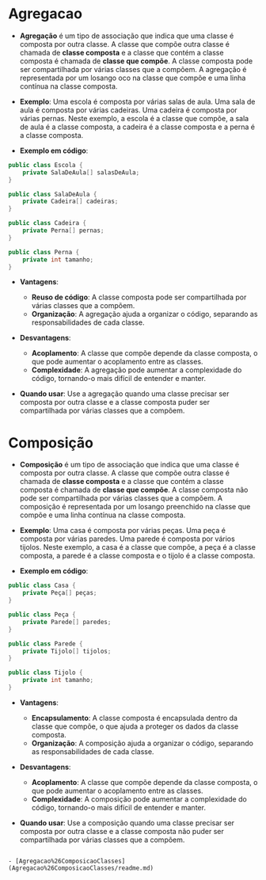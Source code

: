 # Agregacao
- **Agregação** é um tipo de associação que indica que uma classe é composta por outra classe. A classe que compõe outra classe é chamada de **classe composta** e a classe que contém a classe composta é chamada de **classe que compõe**. A classe composta pode ser compartilhada por várias classes que a compõem. A agregação é representada por um losango oco na classe que compõe e uma linha contínua na classe composta.

- **Exemplo**: Uma escola é composta por várias salas de aula. Uma sala de aula é composta por várias cadeiras. Uma cadeira é composta por várias pernas. Neste exemplo, a escola é a classe que compõe, a sala de aula é a classe composta, a cadeira é a classe composta e a perna é a classe composta.

- **Exemplo em código**:
```java
public class Escola {
    private SalaDeAula[] salasDeAula;
}

public class SalaDeAula {
    private Cadeira[] cadeiras;
}

public class Cadeira {
    private Perna[] pernas;
}

public class Perna {
    private int tamanho;
}
```

- **Vantagens**:
    - **Reuso de código**: A classe composta pode ser compartilhada por várias classes que a compõem.
    - **Organização**: A agregação ajuda a organizar o código, separando as responsabilidades de cada classe.

- **Desvantagens**:
    - **Acoplamento**: A classe que compõe depende da classe composta, o que pode aumentar o acoplamento entre as classes.
    - **Complexidade**: A agregação pode aumentar a complexidade do código, tornando-o mais difícil de entender e manter.

- **Quando usar**: Use a agregação quando uma classe precisar ser composta por outra classe e a classe composta puder ser compartilhada por várias classes que a compõem.

# Composição
- **Composição** é um tipo de associação que indica que uma classe é composta por outra classe. A classe que compõe outra classe é chamada de **classe composta** e a classe que contém a classe composta é chamada de **classe que compõe**. A classe composta não pode ser compartilhada por várias classes que a compõem. A composição é representada por um losango preenchido na classe que compõe e uma linha contínua na classe composta.

- **Exemplo**: Uma casa é composta por várias peças. Uma peça é composta por várias paredes. Uma parede é composta por vários tijolos. Neste exemplo, a casa é a classe que compõe, a peça é a classe composta, a parede é a classe composta e o tijolo é a classe composta.

- **Exemplo em código**:
```java
public class Casa {
    private Peça[] peças;
}

public class Peça {
    private Parede[] paredes;
}

public class Parede {
    private Tijolo[] tijolos;
}

public class Tijolo {
    private int tamanho;
}
```

- **Vantagens**:
    - **Encapsulamento**: A classe composta é encapsulada dentro da classe que compõe, o que ajuda a proteger os dados da classe composta.
    - **Organização**: A composição ajuda a organizar o código, separando as responsabilidades de cada classe.

- **Desvantagens**:
    - **Acoplamento**: A classe que compõe depende da classe composta, o que pode aumentar o acoplamento entre as classes.
    - **Complexidade**: A composição pode aumentar a complexidade do código, tornando-o mais difícil de entender e manter.

- **Quando usar**: Use a composição quando uma classe precisar ser composta por outra classe e a classe composta não puder ser compartilhada por várias classes que a compõem.
```

- [Agregacao%26ComposicaoClasses](Agregacao%26ComposicaoClasses/readme.md)